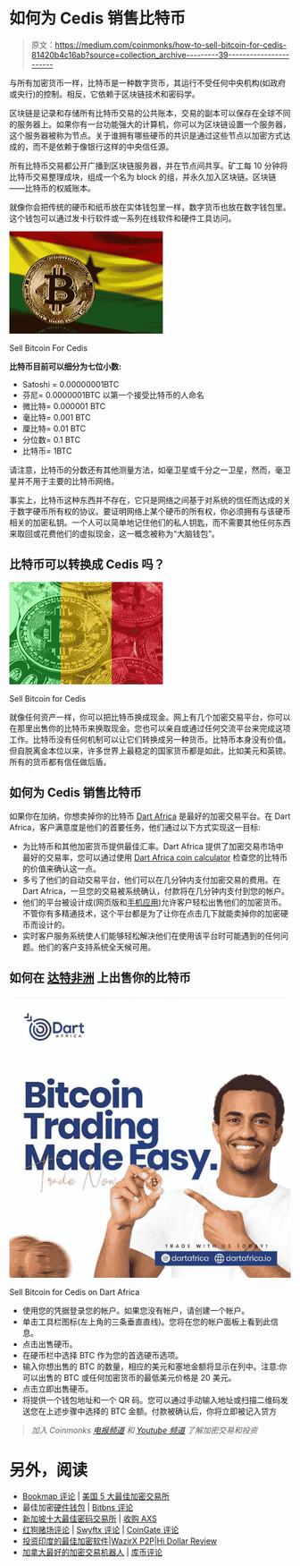 # 如何为 Cedis 销售比特币

> 原文：<https://medium.com/coinmonks/how-to-sell-bitcoin-for-cedis-81420b4c16ab?source=collection_archive---------39----------------------->

与所有加密货币一样，比特币是一种数字货币，其运行不受任何中央机构(如政府或央行)的控制。相反，它依赖于区块链技术和密码学。

区块链是记录和存储所有比特币交易的公共账本，交易的副本可以保存在全球不同的服务器上。如果你有一台功能强大的计算机，你可以为区块链设置一个服务器，这个服务器被称为节点。关于谁拥有哪些硬币的共识是通过这些节点以加密方式达成的，而不是依赖于像银行这样的中央信任源。

所有比特币交易都公开广播到区块链服务器，并在节点间共享。矿工每 10 分钟将比特币交易整理成块，组成一个名为 block 的组，并永久加入区块链。区块链——比特币的权威账本。

就像你会把传统的硬币和纸币放在实体钱包里一样，数字货币也放在数字钱包里。这个钱包可以通过发卡行软件或一系列在线软件和硬件工具访问。

![](img/1b5b47bf2bc13fa4b996efd80fd25af5.png)

Sell Bitcoin For Cedis

**比特币目前可以细分为七位小数:**

*   Satoshi = 0.00000001BTC
*   芬尼= 0.0000001BTC 以第一个接受比特币的人命名
*   微比特= 0.000001 BTC
*   毫比特= 0.001 BTC
*   厘比特= 0.01 BTC
*   分位数= 0.1 BTC
*   比特币= 1BTC

请注意，比特币的分数还有其他测量方法，如毫卫星或千分之一卫星，然而，毫卫星并不用于主要的比特币网络。

事实上，比特币这种东西并不存在，它只是网络之间基于对系统的信任而达成的关于数字硬币所有权的协议。要证明网络上某个硬币的所有权，你必须拥有与该硬币相关的加密私钥。一个人可以简单地记住他们的私人钥匙，而不需要其他任何东西来取回或花费他们的虚拟现金，这一概念被称为“大脑钱包”。

## **比特币可以转换成 Cedis 吗？**

![](img/f4cd944a7c0d917bde0e5fe1e59ccff3.png)

Sell Bitcoin for Cedis

就像任何资产一样，你可以把比特币换成现金。网上有几个加密交易平台，你可以在那里出售你的比特币来换取现金。您也可以亲自或通过任何交流平台来完成这项工作。比特币没有任何机制可以让它们转换成另一种货币。比特币本身没有价值。但自脱离金本位以来，许多世界上最稳定的国家货币都是如此，比如美元和英镑。所有的货币都有信任做后盾。

## **如何为 Cedis 销售比特币**

如果你在加纳，你想卖掉你的比特币 [Dart Africa](https://dartafrica.io/) 是最好的加密交易平台。在 Dart Africa，客户满意度是他们的首要任务，他们通过以下方式实现这一目标:

*   为比特币和其他加密货币提供最佳汇率。Dart Africa 提供了加密交易市场中最好的交易率，您可以通过使用 [Dart Africa coin calculator](https://dartafrica.io/coincalculator) 检查您的比特币的价值来确认这一点。
*   多亏了他们的自动交易平台，他们可以在几分钟内支付加密交易的费用。在 Dart Africa，一旦您的交易被系统确认，付款将在几分钟内支付到您的帐户。
*   他们的平台被设计成(网页版和[手机应用](https://play.google.com/store/apps/details?id=com.dartafrica&hl=en_US&gl=US))允许客户轻松出售他们的加密货币。不管你有多精通技术，这个平台都是为了让你在点击几下就能卖掉你的加密硬币而设计的。
*   实时客户服务系统使人们能够轻松解决他们在使用该平台时可能遇到的任何问题。他们的客户支持系统全天候可用。

## **如何在** [**达特非洲**](http://dartafrica.io) 上出售你的比特币

![](img/b7b374060b58c290e2045b44f0f09271.png)

Sell Bitcoin for Cedis on Dart Africa

*   使用您的凭据登录您的帐户。如果您没有帐户，请创建一个帐户。
*   单击工具栏图标(左上角的三条垂直直线)。您将在您的帐户面板上看到此信息。
*   点击出售硬币。
*   在硬币栏中选择 BTC 作为您的首选硬币选项。
*   输入你想出售的 BTC 的数量，相应的美元和塞地金额将显示在列中。注意:你可以出售的 BTC 或任何加密货币的最低美元价格是 20 美元。
*   点击立即出售硬币。
*   将提供一个钱包地址和一个 QR 码。您可以通过手动输入地址或扫描二维码发送您在上述步骤中选择的 BTC 金额。付款被确认后，你将立即被记入贷方

> *加入 Coinmonks* [*电报频道*](https://t.me/coincodecap) *和* [*Youtube 频道*](https://www.youtube.com/c/coinmonks/videos) *了解加密交易和投资*

# 另外，阅读

*   [Bookmap 评论](https://coincodecap.com/bookmap-review-2021-best-trading-software) | [美国 5 大最佳加密交易所](https://coincodecap.com/crypto-exchange-usa)
*   最佳加密[硬件钱包](/coinmonks/hardware-wallets-dfa1211730c6) | [Bitbns 评论](/coinmonks/bitbns-review-38256a07e161)
*   [新加坡十大最佳密码交易所](https://coincodecap.com/crypto-exchange-in-singapore) | [收购 AXS](https://coincodecap.com/buy-axs-token)
*   [红狗赌场评论](https://coincodecap.com/red-dog-casino-review) | [Swyftx 评论](https://coincodecap.com/swyftx-review) | [CoinGate 评论](https://coincodecap.com/coingate-review)
*   [投资印度的最佳加密软件](https://coincodecap.com/best-crypto-to-invest-in-india-in-2021)|[WazirX P2P](https://coincodecap.com/wazirx-p2p)|[Hi Dollar Review](https://coincodecap.com/hi-dollar-review)
*   [加拿大最好的加密交易机器人](https://coincodecap.com/5-best-crypto-trading-bots-in-canada) | [库币评论](https://coincodecap.com/kucoin-review)